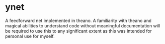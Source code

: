 # ynet
A feedforward net implemented in theano.
A familiarity with theano and magical abilities to understand code without meaningful documentation will be required to use this to any significant extent as this was intended for personal use for myself.
